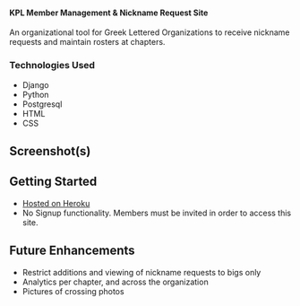 #### KPL Member Management & Nickname Request Site
An organizational tool for Greek Lettered Organizations to receive nickname requests and maintain rosters at chapters.


### Technologies Used
* Django
* Python
* Postgresql
* HTML
* CSS

## Screenshot(s)


## Getting Started
* [Hosted on Heroku](https://kplsisternicknames.herokuapp.com)
* No Signup functionality. Members must be invited in order to access this site.



## Future Enhancements
* Restrict additions and viewing of nickname requests to bigs only
* Analytics per chapter, and across the organization
* Pictures of crossing photos
